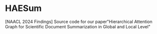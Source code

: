 # HAESum
[NAACL 2024 Findings] Source code for our paper"Hierarchical Attention Graph for Scientific Document Summarization in Global and Local Level"

